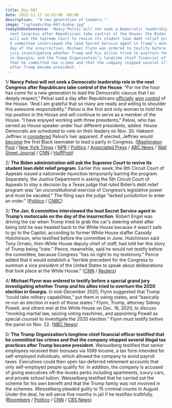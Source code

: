 ```yaml
---
title: Day 667
date: 2022-11-17 14:55:00 -08:00
description: '"A new generation of leaders."'
image: "/uploads/day-667-bidne.jpg"
todayInOneSentence: 'Nancy Pelosi will not seek a Democratic leadership role in the
  next Congress after Republicans take control of the House; the Biden administration
  will ask the Supreme Court to revive its student loan debt relief program; the Jan.
  6 committee interviewed the lead Secret Service agent in Trump’s motorcade on the
  day of the insurrection; Michael Flynn was ordered to testify before a special grand
  jury investigating whether Trump and his allies tried to overturn the 2020 election
  in Georgia; and the Trump Organization’s longtime chief financial officer testified
  that he committed tax crimes and that the company stopped several illegal tax practices
  after Trump became president. '
---
```


1/ **Nancy Pelosi will not seek a Democratic leadership role in the next Congress after Republicans take control of the House**. “For me the hour has come for a new generation to lead the Democratic caucus that I so deeply respect,” Pelosi said a day after Republicans [officially](https://apnews.com/article/2022-midterm-elections-house-control-79475a4fc11e4375cd0dded651b9eede) [won](https://www.nbcnews.com/politics/2022-election/republicans-win-control-house-nbc-news-projects-overtaking-democrats-s-rcna57223) [control](https://www.nytimes.com/live/2022/11/16/us/election-news-results) of the House. “And I am grateful that so many are ready and willing to shoulder this awesome responsibility.” Pelosi is the first and only woman to hold the top position in the House and will continue to serve as a member of the House. “I have enjoyed working with three presidents,” Pelosi, who has served as House speaker under four different presidents, added. House Democrats are scheduled to vote on their leaders on Nov. 30. Hakeem Jeffries is [considered](https://www.reuters.com/world/us/hakeem-jeffries-favored-lead-us-house-democrats-after-pelosi-exit-2022-11-17/) Pelosi’s heir apparent. If elected, Jeffries would [become](https://www.washingtonpost.com/politics/2022/11/17/hakeem-jeffries-pelosi-house/) the first Black lawmaker to lead a party in Congress. ([Washington Post](https://www.washingtonpost.com/politics/2022/11/17/nancy-pelosi-house-speaker/) / [New York Times](https://www.nytimes.com/live/2022/11/17/us/election-news-results) / [NPR](https://www.npr.org/2022/11/17/1133397685/house-speaker-pelosi-step-down) / [Politico](https://www.politico.com/news/2022/11/17/pelosi-first-woman-speaker-to-depart-dem-leadership-in-seismic-shift-00069222) / [Associated Press](https://apnews.com/article/nancy-pelosi-house-future-plans-updates-3839ff31c605efa0ec1ee4ff004b72d2) / [ABC News](https://abcnews.go.com/Politics/pelosi-stepping-house-democratic-leadership/story?id=93477584) / [Wall Street Journal](https://www.wsj.com/articles/house-control-undecided-with-republicans-one-seat-shy-11668620031?mod=article_inline) / [CNN](https://www.cnn.com/2022/11/17/politics/nancy-pelosi-house-speaker-democrats-future/index.html) / [HuffPost](https://www.huffpost.com/entry/nancy-pelosi-donald-trump_n_6376708be4b07a02ca80fef4))

2/ **The Biden administration will ask the Supreme Court to revive its student loan debt relief program**. Earlier this week, the 8th Circuit Court of Appeals issued a nationwide injunction temporarily barring the program. Separately, the Justice Department is asking the 5th Circuit Court of Appeals to stay a decision by a Texas judge that ruled Biden’s debt relief program was “an unconstitutional exercise of Congress’s legislative power and must be vacated.” The filing says the judge “lacked jurisdiction to enter an order.” ([Politico](https://www.politico.com/news/2022/11/10/judge-strikes-student-debt-relief-00066413) / [CNBC](https://www.cnbc.com/2022/11/17/biden-administration-will-ask-supreme-court-to-allow-student-loan-debt-relief-program-to-resume.html))

3/ **The Jan. 6 committee interviewed the lead Secret Service agent in Trump’s motorcade on the day of the insurrection**. Robert Engel was driving the car when Trump tried to grab the car's steering wheel after being told he was headed back to the White House because it wasn’t safe to go to the Capitol, according to former White House staffer Cassidy Hutchinson, who testified before the committee in June. Hutchinson said Tony Ornato, then-White House deputy chief of staff, had told her this story of Trump being “irate.” Pence, meanwhile, said he would not testify before the committee, because Congress "has no right to my testimony." Pence added that it would establish a "terrible precedent for the Congress to summon a vice president of the United States to speak about deliberations that took place at the White House." ([CNN](https://www.cnn.com/2022/11/17/politics/january-6-robert-engel/index.html) / [Reuters](https://www.reuters.com/world/us/pence-says-he-will-not-testify-before-us-house-jan-6-panel-2022-11-16/))

4/ **Michael Flynn was ordered to testify before a special grand jury investigating whether Trump and his allies tried to overturn the 2020 election in Georgia**. In mid-December 2020, Flynn suggested that Trump “could take military capabilities,” put them in swing states, and “basically re-run an election in each of those states.” Flynn, Trump, attorney Sidney Powell, and others met at the White House on Dec. 18, 2020, to discuss "invoking martial law, seizing voting machines, and appointing Powell as special counsel to investigate the 2020 election.” Flynn must testify before the panel on Nov. 22. ([NBC News](https://www.nbcnews.com/politics/2020-election/michael-flynn-ordered-testify-trump-election-interference-probe-rcna57450))

5/ **The Trump Organization’s longtime chief financial officer testified that he committed tax crimes and that the company stopped several illegal tax practices after Trump became president**. Weisselberg testified that senior employees received their bonuses via 1099 income, a tax form intended for self-employed individuals, which allowed the company to avoid payroll taxes. Executives could then open tax-deferred retirement accounts that only self-employed people qualify for.  In addition, the company is accused of giving executives off-the-books perks including apartments, luxury cars, and private school tuition. Weisselberg testified that he carried out the scheme for his own benefit and that the Trump family was not involved in the schemes. Weisselberg pleaded guilty to 15 criminal counts in August. Under the deal, he will serve five months in jail if he testifies truthfully. ([Bloomberg](https://www.bloomberg.com/news/articles/2022-11-17/trump-ex-cfo-tells-jury-he-cheated-on-taxes-together-with-firm?srnd=premium-canada&sref=MIBMEEoj) / [Politico](https://www.politico.com/news/2022/11/17/trump-org-illegal-cfo-testifies-00069213) / [CNN](https://www.cnn.com/2022/11/17/politics/allen-weisselberg-trump-organization-trial/) / [CBS News](https://www.cbsnews.com/news/trump-organization-trial-fraud-scheme-allen-weisselberg-testifies/))

